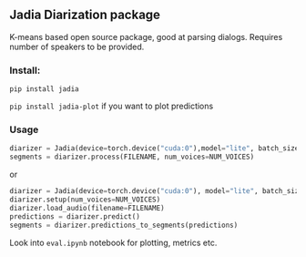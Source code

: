 ## Jadia Diarization package

K-means based open source package, good at parsing dialogs. Requires number of speakers to be provided.


### Install:
`pip install jadia`

`pip install jadia-plot` if you want to plot predictions

### Usage
```python
diarizer = Jadia(device=torch.device("cuda:0"),model="lite", batch_size=64)
segments = diarizer.process(FILENAME, num_voices=NUM_VOICES)
```
or 
```python
diarizer = Jadia(device=torch.device("cuda:0"), model="lite", batch_size=64)
diarizer.setup(num_voices=NUM_VOICES)
diarizer.load_audio(filename=FILENAME)
predictions = diarizer.predict()
segments = diarizer.predictions_to_segments(predictions)
```

Look into `eval.ipynb` notebook for plotting, metrics etc. 

